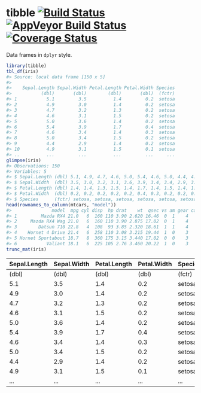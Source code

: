<!-- README.md is generated from README.Rmd. Please edit that file -->
tibble [![Build Status](https://travis-ci.org/krlmlr/tibble.svg?branch=master)](https://travis-ci.org/krlmlr/tibble) [![AppVeyor Build Status](https://ci.appveyor.com/api/projects/status/github/krlmlr/tibble?branch=master&svg=true)](https://ci.appveyor.com/project/krlmlr/tibble) [![Coverage Status](https://img.shields.io/codecov/c/github/krlmlr/tibble/master.svg)](https://codecov.io/github/krlmlr/tibble?branch=master)
=====================================================================================================================================================================================================================================================================================================================================================================================================================================

Data frames in `dplyr` style.

``` r
library(tibble)
tbl_df(iris)
#> Source: local data frame [150 x 5]
#> 
#>    Sepal.Length Sepal.Width Petal.Length Petal.Width Species
#>           (dbl)       (dbl)        (dbl)       (dbl)  (fctr)
#> 1           5.1         3.5          1.4         0.2  setosa
#> 2           4.9         3.0          1.4         0.2  setosa
#> 3           4.7         3.2          1.3         0.2  setosa
#> 4           4.6         3.1          1.5         0.2  setosa
#> 5           5.0         3.6          1.4         0.2  setosa
#> 6           5.4         3.9          1.7         0.4  setosa
#> 7           4.6         3.4          1.4         0.3  setosa
#> 8           5.0         3.4          1.5         0.2  setosa
#> 9           4.4         2.9          1.4         0.2  setosa
#> 10          4.9         3.1          1.5         0.1  setosa
#> ..          ...         ...          ...         ...     ...
glimpse(iris)
#> Observations: 150
#> Variables: 5
#> $ Sepal.Length (dbl) 5.1, 4.9, 4.7, 4.6, 5.0, 5.4, 4.6, 5.0, 4.4, 4.9,...
#> $ Sepal.Width  (dbl) 3.5, 3.0, 3.2, 3.1, 3.6, 3.9, 3.4, 3.4, 2.9, 3.1,...
#> $ Petal.Length (dbl) 1.4, 1.4, 1.3, 1.5, 1.4, 1.7, 1.4, 1.5, 1.4, 1.5,...
#> $ Petal.Width  (dbl) 0.2, 0.2, 0.2, 0.2, 0.2, 0.4, 0.3, 0.2, 0.2, 0.1,...
#> $ Species      (fctr) setosa, setosa, setosa, setosa, setosa, setosa, ...
head(rownames_to_column(mtcars, "model"))
#>               model  mpg cyl disp  hp drat    wt  qsec vs am gear carb
#> 1         Mazda RX4 21.0   6  160 110 3.90 2.620 16.46  0  1    4    4
#> 2     Mazda RX4 Wag 21.0   6  160 110 3.90 2.875 17.02  0  1    4    4
#> 3        Datsun 710 22.8   4  108  93 3.85 2.320 18.61  1  1    4    1
#> 4    Hornet 4 Drive 21.4   6  258 110 3.08 3.215 19.44  1  0    3    1
#> 5 Hornet Sportabout 18.7   8  360 175 3.15 3.440 17.02  0  0    3    2
#> 6           Valiant 18.1   6  225 105 2.76 3.460 20.22  1  0    3    1
trunc_mat(iris)
```

| Sepal.Length | Sepal.Width | Petal.Length | Petal.Width | Species |
|:-------------|:------------|:-------------|:------------|:--------|
| (dbl)        | (dbl)       | (dbl)        | (dbl)       | (fctr)  |
| 5.1          | 3.5         | 1.4          | 0.2         | setosa  |
| 4.9          | 3.0         | 1.4          | 0.2         | setosa  |
| 4.7          | 3.2         | 1.3          | 0.2         | setosa  |
| 4.6          | 3.1         | 1.5          | 0.2         | setosa  |
| 5.0          | 3.6         | 1.4          | 0.2         | setosa  |
| 5.4          | 3.9         | 1.7          | 0.4         | setosa  |
| 4.6          | 3.4         | 1.4          | 0.3         | setosa  |
| 5.0          | 3.4         | 1.5          | 0.2         | setosa  |
| 4.4          | 2.9         | 1.4          | 0.2         | setosa  |
| 4.9          | 3.1         | 1.5          | 0.1         | setosa  |
| ...          | ...         | ...          | ...         | ...     |
